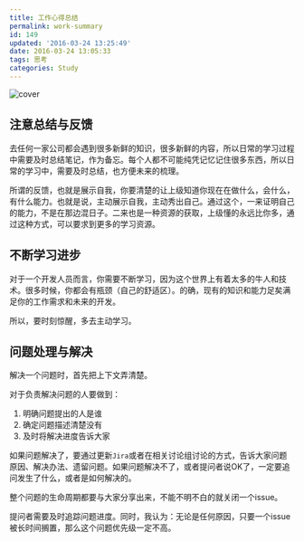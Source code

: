 ```yaml
---
title: 工作心得总结
permalink: work-summary
id: 149
updated: '2016-03-24 13:25:49'
date: 2016-03-24 13:05:33
tags: 思考
categories: Study
---
```


![cover](https://cat.yufan.me/cats/2016032401.jpg)

## 注意总结与反馈

去任何一家公司都会遇到很多新鲜的知识，很多新鲜的内容，所以日常的学习过程中需要及时总结笔记，作为备忘。每个人都不可能纯凭记忆记住很多东西，所以日常的学习中，需要及时总结，也方便未来的梳理。

所谓的反馈，也就是展示自我，你要清楚的让上级知道你现在在做什么，会什么，有什么能力。也就是说，主动展示自我，主动秀出自己。通过这个，一来证明自己的能力，不是在那边混日子。二来也是一种资源的获取，上级懂的永远比你多，通过这种方式，可以要求到更多的学习资源。

<!--more-->

## 不断学习进步

对于一个开发人员而言，你需要不断学习，因为这个世界上有着太多的牛人和技术。很多时候，你都会有瓶颈（自己的舒适区）。的确，现有的知识和能力足矣满足你的工作需求和未来的开发。

所以，要时刻惊醒，多去主动学习。

## 问题处理与解决

解决一个问题时，首先把上下文弄清楚。

对于负责解决问题的人要做到：

1. 明确问题提出的人是谁
2. 确定问题描述清楚没有
3. 及时将解决进度告诉大家

如果问题解决了，要通过更新`Jira`或者在相关讨论组讨论的方式，告诉大家问题原因、解决办法、遗留问题。如果问题解决不了，或者提问者说OK了，一定要追问发生了什么，或者是如何解决的。

整个问题的生命周期都要与大家分享出来，不能不明不白的就关闭一个issue。

提问者需要及时追踪问题进度。同时，我认为：无论是任何原因，只要一个issue被长时间搁置，那么这个问题优先级一定不高。
